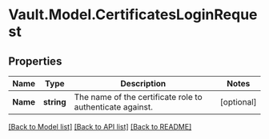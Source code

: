 # Vault.Model.CertificatesLoginRequest

## Properties

Name | Type | Description | Notes
------------ | ------------- | ------------- | -------------
**Name** | **string** | The name of the certificate role to authenticate against. | [optional] 


[[Back to Model list]](../README.md#documentation-for-models) [[Back to API list]](../README.md#documentation-for-api-endpoints) [[Back to README]](../README.md)


